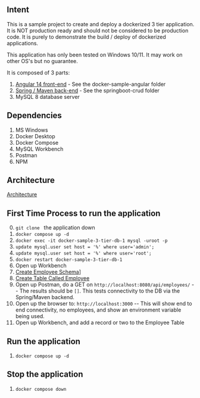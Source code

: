 ## Intent

This is a sample project to create and deploy a dockerized 3 tier application.  It is NOT production ready and should not be considered to be production code. It is purely to demonstrate the build / deploy of dockerized applications.  

This application has only been tested on Windows 10/11.  It may work on other OS's but no guarantee.  

It is composed of 3 parts:

1. [Angular 14 front-end](docker-sample-angular) - See the docker-sample-angular folder
2. [Spring / Maven back-end](springboot-crud) - See the springboot-crud folder
3. MySQL 8 database server

## Dependencies

1. MS Windows
2. Docker Desktop
2. Docker Compose
3. MySQL Workbench
4. Postman
5. NPM

## Architecture
[Architecture](assets/architecture.png)

## First Time Process to run the application

0. `git clone ` the application down
1. `docker compose up -d`
2. `docker exec -it docker-sample-3-tier-db-1 mysql -uroot -p`
3. `update mysql.user set host = '%' where user='admin';`
4. `update mysql.user set host = '%' where user='root';`
5. `docker restart docker-sample-3-tier-db-1`
5. Open up Workbench
6. [Create Employee Schema](docker-mysql-8/create-schema.sql)]
6. [Create Table Called Employee](docker-mysql-8/create-table.sql) 
7. Open up Postman, do a GET on `http://localhost:8080/api/employees/` -- The results should be `[]`.  This tests connectivity to the DB via the Spring/Maven backend.
8. Open up the browser to:  `http://localhost:3000` -- This will show end to end connectivity, no employees, and show an environment variable being used.  
9. Open up Workbench, and add a record or two to the Employee Table

## Run the application

1. `docker compose up -d`

## Stop the application

1. `docker compose down`